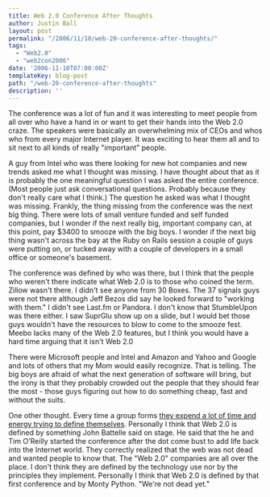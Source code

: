 ```yaml
---
title: Web 2.0 Conference After Thoughts
author: Justin Ball
layout: post
permalink: "/2006/11/10/web-20-conference-after-thoughts/"
tags:
  - "Web2.0"
  - "web2con2006"
date: '2006-11-10T07:00:00Z'
templateKey: blog-post
path: "/web-20-conference-after-thoughts"
description: ''
---
```


The conference was a lot of fun and it was interesting to meet people from all over who have a hand in or want to get their hands into the Web 2.0 craze. The speakers were basically an overwhelming mix of CEOs and whos who from every major Internet player. It was exciting to hear them all and to sit next to all kinds of really "important" people.

A guy from Intel who was there looking for new hot companies and new trends asked me what I thought was missing. I have thought about that as it is probably the one meaningful question I was asked the entire conference. (Most people just ask conversational questions. Probably because they don't really care what I think.) The question he asked was what I thought was missing. Frankly, the thing missing from the conference was the next big thing. There were lots of small venture funded and self funded companies, but I wonder if the next really big, important company can, at this point, pay $3400 to smooze with the big boys. I wonder if the next big thing wasn't across the bay at the Ruby on Rails session a couple of guys were putting on, or tucked away with a couple of developers in a small office or someone's basement.

The conference was defined by who was there, but I think that the people who weren't there indicate what Web 2.0 is to those who coined the term. Zillow wasn't there. I didn't see anyone from 30 Boxes. The 37 signals guys were not there although Jeff Bezos did say he looked forward to "working with them." I didn't see Last.fm or Pandora. I don't know that StumbleUpon was there either. I saw SuprGlu show up on a slide, but I would bet those guys wouldn't have the resources to blow to come to the smooze fest. Meebo lacks many of the Web 2.0 features, but I think you would have a hard time arguing that it isn't Web 2.0

There were Microsoft people and Intel and Amazon and Yahoo and Google and lots of others that my Mom would easily recognize. That is telling. The big boys are afraid of what the next generation of software will bring, but the irony is that they probably crowded out the people that they should fear the most - those guys figuring out how to do something cheap, fast and without the suits.

One other thought. Every time a group forms [they expend a lot of time and energy trying to define themselves][1]. Personally I think that Web 2.0 is defined by something John Battelle said on stage. He said that the he and Tim O'Reilly started the conference after the dot come bust to add life back into the Internet world. They correctly realized that the web was not dead and wanted people to know that. The "Web 2.0" companies are all over the place. I don't think they are defined by the technology use nor by the principles they implement. Personally I think that Web 2.0 is defined by that first conference and by Monty Python. "We're not dead yet."

 [1]: http://radar.oreilly.com/archives/2006/11/web_20_principl_1.html
